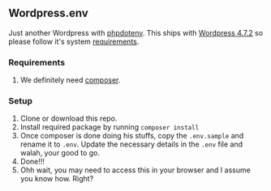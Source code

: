 ## Wordpress.env

Just another Wordpress with [phpdotenv](https://github.com/vlucas/phpdotenv). This ships with [Wordpress 4.7.2](https://wordpress.org/download/) so please follow it's system [requirements](https://wordpress.org/about/requirements/).

### Requirements
1. We definitely need [composer](https://getcomposer.org/).

### Setup
1. Clone or download this repo.
2. Install required package by running `composer install`
3. Once composer is done doing his stuffs, copy the `.env.sample` and rename it to `.env`. Update the necessary details in the `.env` file and walah, your good to go.
4. Done!!!
5. Ohh wait, you may need to access this in your browser and I assume you know how. Right?
